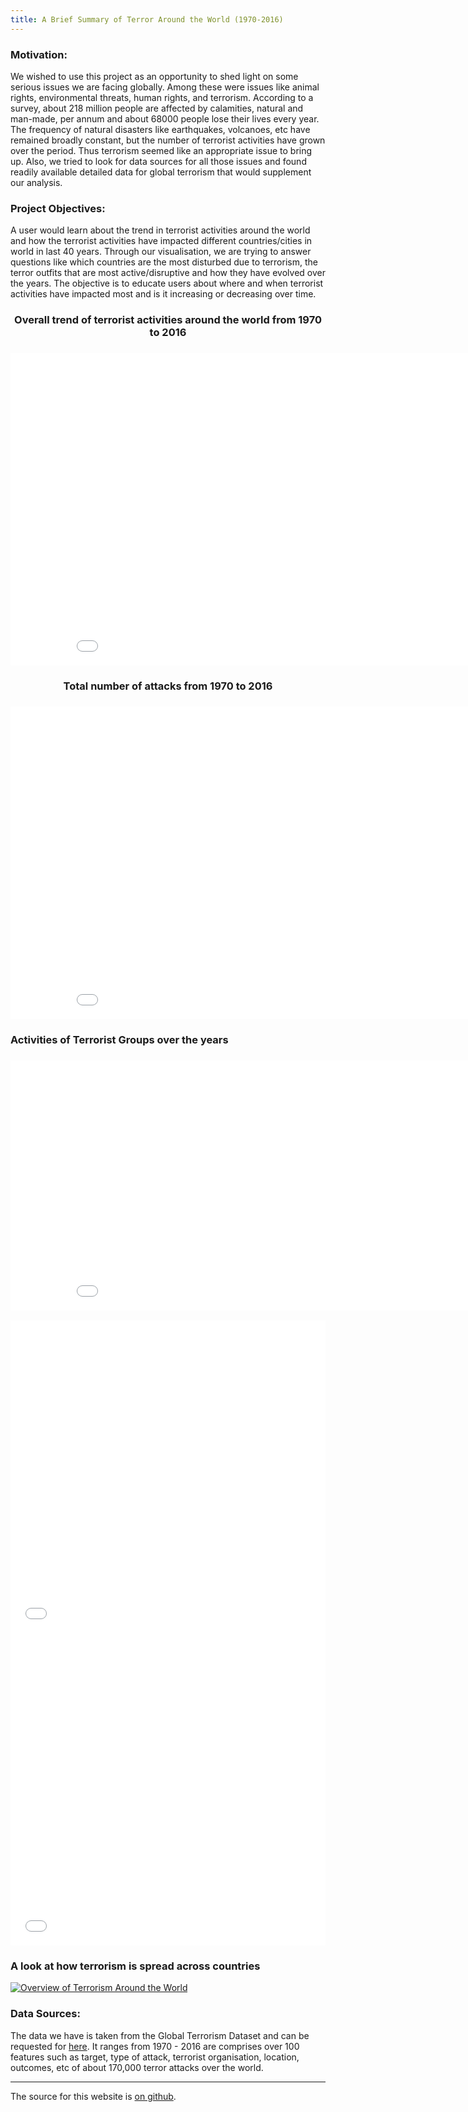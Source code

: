 ```yaml
---
title: A Brief Summary of Terror Around the World (1970-2016)
---
```


### Motivation:

We wished to use this project as an opportunity to shed light on some serious issues we are facing globally. Among these were issues like animal rights, environmental threats, human rights, and terrorism. According to a survey, about 218 million people are affected by calamities, natural and man-made, per annum and about 68000 people lose their lives every year. The frequency of natural disasters like earthquakes, volcanoes, etc have remained broadly constant, but the number of terrorist activities have grown over the period. Thus terrorism seemed like an appropriate issue to bring up. Also, we tried to look for data sources for all those issues and found readily available detailed data for global terrorism that would supplement our analysis.

### Project Objectives:

A user would learn about the trend in terrorist activities around the world and how the terrorist activities have impacted different countries/cities in world in last 40 years. Through our visualisation, we are trying to answer questions like which countries are the most disturbed due to terrorism, the terror outfits that are most active/disruptive and how they have evolved over the years. The objective is to educate users about where and when terrorist activities have impacted most and is it increasing or decreasing over time.


<html lang="en">
<head>
    <meta charset="UTF-8">
    <title>Where ?</title>
</head>
<body>


<h3 align="center"> Overall trend of terrorist activities around the world from 1970 to 2016 </h3>

<h3 style="text-align:center;">
<iframe align="middle" width="900" height="500" frameborder="0" scrolling="no" src="//plot.ly/~groverpr/14.embed"></iframe>
</h3>

<h3 align="center"> Total number of attacks from 1970 to 2016 </h3>

<h3 style="text-align:center;">
<iframe align="middle" width="900" height="500" frameborder="0" scrolling="no" src="//plot.ly/~groverpr/2.embed"></iframe>
</h3>



<!--<style>
.center {
    display: block;
    margin-left: auto;
    margin-right: auto;
    width: 50%;
}
</style>-->


<h3> Activities of Terrorist Groups over the years </h3>

<html lang="en">
<head>
    <meta charset="UTF-8">
    <title>Where ?</title>
<head>
<style>

.column {
    float: left;
    width: 50%;
}

/* Clearfix (clear floats) */
.row::after {
    content: "";
    clear: both;
    display: table;
}
</style>
</head>
<body>


<h3 style="text-align:center;" >
<iframe width="900" height="400" frameborder="0" scrolling="yes" src="//plot.ly/~groverpr/15.embed"></iframe>

</h3>
<div class="row">
  <div class="column">
  <iframe width="600" height="500" frameborder="0" scrolling="yes" src="//plot.ly/~groverpr/17.embed"></iframe>
  </div>
  <div class="column">
 <iframe width="600" height="500" frameborder="0" scrolling="yes" src="//plot.ly/~groverpr/19.embed"></iframe> 
 </div>
</div> 


<h3> A look at how terrorism is spread across countries </h3>
<div class='tableauPlaceholder' id='viz1525737660950' style='position: relative'><noscript><a href='#'><img alt='Overview of Terrorism Around the World ' src='https:&#47;&#47;public.tableau.com&#47;static&#47;images&#47;Ov&#47;OverviewofTerrorismaroundtheWorld&#47;Dashboard1&#47;1_rss.png' style='border: none' /></a></noscript><object class='tableauViz'  style='display:none;'><param name='host_url' value='https%3A%2F%2Fpublic.tableau.com%2F' /> <param name='embed_code_version' value='3' /> <param name='path' value='views&#47;OverviewofTerrorismaroundtheWorld&#47;Dashboard1?:embed=y&amp;:display_count=y&amp;publish=yes' /> <param name='toolbar' value='yes' /><param name='static_image' value='https:&#47;&#47;public.tableau.com&#47;static&#47;images&#47;Ov&#47;OverviewofTerrorismaroundtheWorld&#47;Dashboard1&#47;1.png' /> <param name='animate_transition' value='yes' /><param name='display_static_image' value='yes' /><param name='display_spinner' value='yes' /><param name='display_overlay' value='yes' /><param name='display_count' value='yes' /><param name='filter' value='publish=yes' /></object></div>                <script type='text/javascript'>                    var divElement = document.getElementById('viz1525737660950');                    var vizElement = divElement.getElementsByTagName('object')[0];                    vizElement.style.width='1000px';vizElement.style.height='827px';                    var scriptElement = document.createElement('script');                    scriptElement.src = 'https://public.tableau.com/javascripts/api/viz_v1.js';                    vizElement.parentNode.insertBefore(scriptElement, vizElement);                </script>



<h3> Data Sources: </h3>

The data we have is taken from the Global Terrorism Dataset and can be requested for <a href ="http://start.umd.edu/gtd/contact/">here</a>. It ranges from 1970 - 2016 are comprises over 100 features such as target, type of attack, terrorist organisation, location, outcomes, etc of about 170,000 terror attacks over the world.

---

The source for this website is [on github](https://neerjad.github.io/global-terrorism-analysis/).
